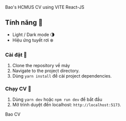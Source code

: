 Bao's HCMUS CV using VITE React-JS 

## Tính năng 🌟

- Light / Dark mode 🌗
- Hiệu ứng tuyết rơi ❄️

### Cài đặt 🔧

1. Clone the repository về máy
2. Navigate to the project directory.
3. Dùng  `yarn install` để cài project dependencies.

### Chạy CV 🏃

1. Dùng `yarn dev` hoặc `npm run dev` để bắt đầu
2. Mở trình duyệt đến localhost:  `http://localhost:5173`.

Bao CV
